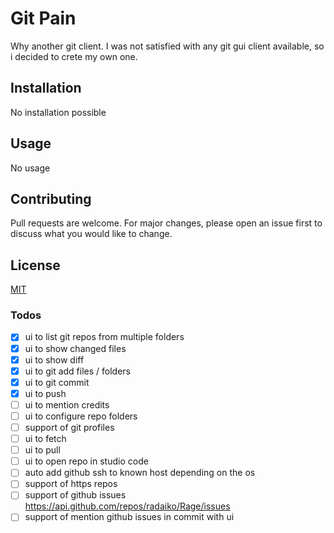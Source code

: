 # Git Pain

Why another git client. I was not satisfied with any git gui client available, so i decided to crete my own one.

## Installation

No installation possible

## Usage

No usage

## Contributing

Pull requests are welcome. For major changes, please open an issue first to discuss what you would like to change.

## License

[MIT](https://github.com/radaiko/Rage/blob/master/LICENSE)

### Todos

- [x] ui to list git repos from multiple folders
- [x] ui to show changed files
- [x] ui to show diff
- [x] ui to git add files / folders
- [x] ui to git commit
- [x] ui to push
- [ ] ui to mention credits
- [ ] ui to configure repo folders
- [ ] support of git profiles
- [ ] ui to fetch
- [ ] ui to pull
- [ ] ui to open repo in studio code
- [ ] auto add github ssh to known host depending on the os
- [ ] support of https repos
- [ ] support of github issues <https://api.github.com/repos/radaiko/Rage/issues>
- [ ] support of mention github issues in commit with ui
